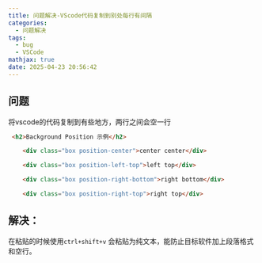```yaml
---
title: 问题解决-VScode代码复制到别处每行有间隔
categories:
  - 问题解决
tags:
  - bug
  - VSCode
mathjax: true
date: 2025-04-23 20:56:42
---
```

## 问题
将vscode的代码复制到有些地方，两行之间会空一行
```html
 <h2>Background Position 示例</h2>

    <div class="box position-center">center center</div>

    <div class="box position-left-top">left top</div>

    <div class="box position-right-bottom">right bottom</div>

    <div class="box position-right-top">right top</div>
```

## 解决：
在粘贴的时候使用`ctrl+shift+v`
会粘贴为纯文本，能防止目标软件加上段落格式和空行。

